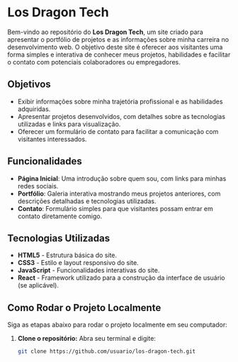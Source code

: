 # Los Dragon Tech

Bem-vindo ao repositório do **Los Dragon Tech**, um site criado para apresentar o portfólio de projetos e as informações sobre minha carreira no desenvolvimento web. O objetivo deste site é oferecer aos visitantes uma forma simples e interativa de conhecer meus projetos, habilidades e facilitar o contato com potenciais colaboradores ou empregadores.

## Objetivos

- Exibir informações sobre minha trajetória profissional e as habilidades adquiridas.
- Apresentar projetos desenvolvidos, com detalhes sobre as tecnologias utilizadas e links para visualização.
- Oferecer um formulário de contato para facilitar a comunicação com visitantes interessados.

## Funcionalidades

- **Página Inicial**: Uma introdução sobre quem sou, com links para minhas redes sociais.
- **Portfólio**: Galeria interativa mostrando meus projetos anteriores, com descrições detalhadas e tecnologias utilizadas.
- **Contato**: Formulário simples para que visitantes possam entrar em contato diretamente comigo.

## Tecnologias Utilizadas

- **HTML5** - Estrutura básica do site.
- **CSS3** - Estilo e layout responsivo do site.
- **JavaScript** - Funcionalidades interativas do site.
- **React** - Framework utilizado para a construção da interface de usuário (se aplicável).

## Como Rodar o Projeto Localmente

Siga as etapas abaixo para rodar o projeto localmente em seu computador:

1. **Clone o repositório:**
   Abra seu terminal e digite:
   ```bash
   git clone https://github.com/usuario/los-dragon-tech.git
